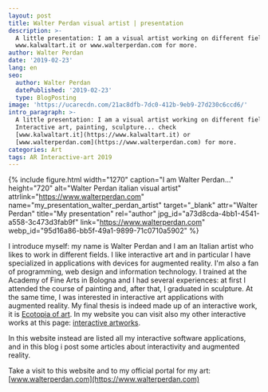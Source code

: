 ```yaml
---
layout: post
title: Walter Perdan visual artist | presentation
description: >-
  A little presentation: I am a visual artist working on different fields, check
  www.kalwaltart.it or www.walterperdan.com for more.
author: Walter Perdan
date: '2019-02-23'
lang: en
seo:
  author: Walter Perdan
  datePublished: '2019-02-23'
  type: BlogPosting
image: 'https://ucarecdn.com/21ac8dfb-7dc0-412b-9eb9-27d230c6ccd6/'
intro_paragraph: >-
  A little presentation: I am a visual artist working on different fields form
  Interactive art, painting, sculpture... check
  [www.kalwaltart.it](https://www.kalwaltart.it) or
  [www.walterperdan.com](https://www.walterperdan.com) for more.
categories: Art
tags: AR Interactive-art 2019
---
```

{% include figure.html width="1270" caption="I am Walter Perdan..." height="720" alt="Walter Perdan italian visual artist" attrlink="https://www.walterperdan.com" name="my_presentation_walter_perdan_artist" target="_blank" attr="Walter Perdan" title="My presentation" rel="author" jpg_id="a73d8cda-4bb1-4541-a558-3c473d3fab9f" link="https://www.walterperdan.com" webp_id="95d16a86-bb5f-49a1-9899-71c0710a5902" %}

I introduce myself: my name is Walter Perdan and I am an Italian artist who likes to work in different fields. I like interactive art and in particular I have specialized in applications with devices for augmented reality. I'm also a fan of programming, web design and information technology. I trained at the Academy of Fine Arts in Bologna and I had several experiences: at first I attended the course of painting and, after that, I graduated in sculpture. At the same time, I was interested in interactive art applications with augmented reality. My final thesis is indeed made up of an interactive work, it is [Ecotopia of art](https://www.walterperdan.com/en/artworks/new-media/interactivity/ecotopia-art). In my website you can visit also my other interactive works at this page: [interactive artworks](https://www.walterperdan.com/en/artworks/new-media/augmented-reality). 

In this website instead are listed all my interactive software applications, and in this blog i post some articles about interactivity and augmented reality.

Take a visit to this website and to my official portal for my art: [www.walterperdan.com](https://www.walterperdan.com)
